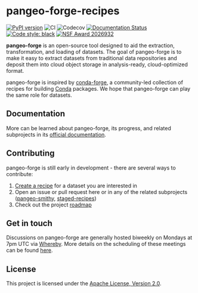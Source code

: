 # pangeo-forge-recipes

[![PyPI version](https://badge.fury.io/py/pangeo-forge-recipes.svg)](https://badge.fury.io/py/pangeo-forge-recipes)
![CI](https://github.com/pangeo-forge/pangeo-forge-recipes/workflows/CI/badge.svg)
![Codecov](https://img.shields.io/codecov/c/github/pangeo-forge/pangeo-forge-recipes)
[![Documentation Status](https://readthedocs.org/projects/pangeo-forge/badge/?version=latest)](https://pangeo-forge.readthedocs.io/en/latest/?badge=latest)
[![Code style: black](https://img.shields.io/badge/code%20style-black-000000.svg)](https://github.com/psf/black)
[![NSF Award 2026932](https://img.shields.io/badge/NSF-2026932-blue)](https://www.nsf.gov/awardsearch/showAward?AWD_ID=2026932&HistoricalAwards=false)

__pangeo-forge__ is an open-source tool designed to aid the extraction, transformation, and loading of datasets. The goal of pangeo-forge is to make it easy to extract datasets from traditional data repositories and deposit them into cloud object storage in analysis-ready, cloud-optimized format.

pangeo-forge is inspired by [conda-forge](https://conda-forge.org/), a community-led collection of recipes for building [Conda](https://docs.conda.io/en/latest/) packages. We hope that pangeo-forge can play the same role for datasets.

## Documentation

More can be learned about pangeo-forge, its progress, and related subprojects in its [official documentation](https://pangeo-forge.readthedocs.io).

## Contributing

pangeo-forge is still early in development - there are several ways to contribute:

1. [Create a recipe](https://pangeo-forge.readthedocs.io/en/latest/pangeo_forge_recipes/recipe_user_guide/index.html) for a dataset you are interested in
2. Open an issue or pull request here or in any of the related subprojects ([pangeo-smithy](https://github.com/pangeo-forge/pangeo-smithy), [staged-recipes](https://github.com/pangeo-forge/staged-recipes))
3. Check out the project [roadmap](https://github.com/pangeo-forge/roadmap)

## Get in touch

Discussions on pangeo-forge are generally hosted biweekly on Mondays at 7pm UTC via [Whereby](https://whereby.com/pangeo). More details on the scheduling of these meetings can be found [here](https://github.com/pangeo-forge/roadmap/issues/3).

## License

This project is licensed under the [Apache License, Version 2.0](https://github.com/pangeo-forge/pangeo-forge-recipes/blob/master/LICENSE).
